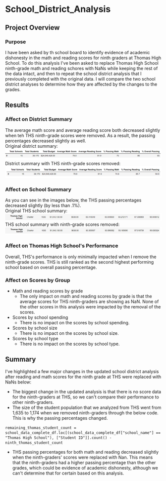 # School_District_Analysis

## Project Overview
### Purpose
I have been asked by th school board to identify evidence of academic dishonesty in the math and reading scores for ninth graders at Thomas High School. 
To do this analysis I've been asked to replace Thomas High School ninth-grade math and reading schores with NaNs while keeping the rest of the data intact, and then to repeat the school district analysis that I previously completed with the original data. I will compare the two school district analyses to determine how they are affected by the changes to the grades.

## Results

### Affect on District Summary
The average math score and average reading score both decreased slightly when teh THS ninth-grade scores were removed. As a result, the passing percentages decreased slightly as well. </br>
Original district summary:
![Original district summary](https://github.com/secicciari/School_District_Analysis/blob/main/Resources/Original%20district%20summary.PNG)
District summary with THS ninth-grade scores removed:
![District summary with THS ninth-grade scores removed](https://github.com/secicciari/School_District_Analysis/blob/main/Resources/Adjusted%20district%20summary.PNG)

### Affect on School Summary
As you can see in the images below, the THS passing percentages decreased slightly (by less than .1%). </br>
Original THS school summary:
![Original THS school summary](https://github.com/secicciari/School_District_Analysis/blob/main/Resources/Original%20THS%20school%20summary.PNG)
THS school summary with ninth-grade scores removed:
![THS school summary with ninth-grade scores removed](https://github.com/secicciari/School_District_Analysis/blob/main/Resources/Adjusted%20THS%20school%20summary.PNG)

### Affect on Thomas High School's Performance
Overall, THS's performance is only minimally impacted when I remove the ninth-grade scores. THS is still ranked as the second highest performing school based on overall passing percentage.

### Affect on Scores by Group
- Math and reading scores by grade
	- The only impact on math and reading scores by grade is that the average scores for THS ninth-graders are showing as NaN. None of the other scores in this analysis were impacted by the removal of the scores.
- Scores by school spending
	- There is no impact on the scores by school spending.
- Scores by school size
	- There is no impact on the scores by school size.
- Scores by school type
	- There is no impact on the scores by school type.
  
## Summary
I've highlighted a few major changes in the updated school district analysis after reading and math scores for the ninth grade at THS were replaced with NaNs below:
- The biggest change in the updated analysis is that there is no score data for the ninth-graders at THS, so we can't compare their performance to other ninth-graders.
- The size of the student population that we analyzed from THS went from 1,635 to 1,174 when we removed ninth-graders through the below code. This is why the passing percentages changed. 
```
remaining_thomas_student_count = school_data_complete_df.loc[(school_data_complete_df["school_name"] == "Thomas High School"), ["Student ID"]].count() - ninth_thomas_student_count
```
- THS passing percentages for both math and reading decreased slightly when the ninth-graders' scores were replaced with Nan. This means that the ninth-graders had a higher passing percentage than the other grades, which could be evidence of academic dishonesty, although we can't determine that for certain based on this analysis.
